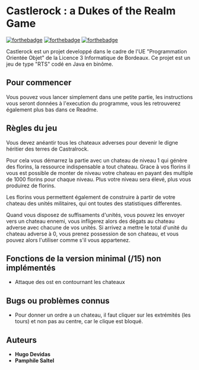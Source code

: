 # Castlerock : a Dukes of the Realm Game

[![forthebadge](https://forthebadge.com/images/badges/gluten-free.svg)](https://forthebadge.com)   [![forthebadge](http://forthebadge.com/images/badges/built-with-love.svg)](http://forthebadge.com)  [![forthebadge](https://forthebadge.com/images/badges/made-with-java.svg)](https://forthebadge.com)

Castlerock est un projet developpé dans le cadre de l'UE "Programmation Orientée Objet" de la Licence 3 Informatique de Bordeaux. Ce projet est un jeu de type "RTS" codé en Java en binôme.


## Pour commencer

Vous pouvez vous lancer simplement dans une petite partie, les instructions vous seront données à l'execution du programme, vous les retrouverez également plus bas dans ce Readme.


## Règles du jeu
Vous devez anéantir tous les chateaux adverses pour devenir le digne héritier des terres de Castralrock.

Pour cela vous démarrez la partie avec un chateau de niveau 1 qui génère des florins, la ressource indispensable a tout chateau. Grace à vos florins il vous est possible de monter de niveau votre chateau en payant des multiple de 1000 florins pour chaque niveau. Plus votre niveau sera élevé, plus vous produirez de florins.

Les florins vous permettent également de construire à partir de votre chateau des unités militaires, qui ont toutes des statistiques differentes.

Quand vous disposez de suffisaments d'unités, vous pouvez les envoyer vers un chateau ennemi, vous infligerez alors des dégats au chateau adverse avec chacune de vos unités. Si arrivez a mettre le total d'unité du chateau adverse à 0, vous prenez possession de son chateau, et vous pouvez alors l'utiliser comme s'il vous appartenez.


## Fonctions de la version minimal (/15) non implémentés

* Attaque des ost en contournant les chateaux


## Bugs ou problèmes connus
+ Pour donner un ordre a un chateau, il faut cliquer sur les extrémités (les tours) et non pas au centre, car le clique est bloqué.


## Auteurs

* **Hugo Devidas**
* **Pamphile Saltel**



